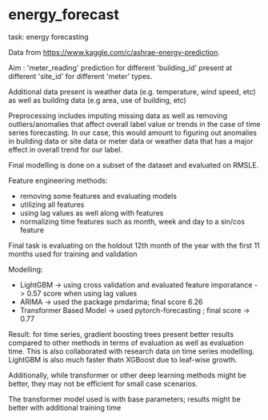 # energy_forecast
task: energy forecasting

Data from https://www.kaggle.com/c/ashrae-energy-prediction. 

Aim : 'meter_reading' prediction for different 'building_id' present at different 'site_id' for different 'meter' types. 

Additional data present is weather data (e.g. temperature, wind speed, etc)  as well as building data (e.g area, use of building, etc)

Preprocessing includes imputing missing data as well as removing outliers/anomalies that affect overall label value or trends in the case of time series forecasting. In our case, this would amount to figuring out anomalies in building data or site data or meter data or weather data that has a major effect in overall trend for our label.

Final modelling is done on a subset of the dataset and evaluated on RMSLE.

Feature engineering methods:
- removing some features and evaluating models
- utilizing all features
- using lag values as well along with features
- normalizing time features such as month, week and day to a sin/cos feature 

Final task is evaluating on the holdout 12th month of the year with the first 11 months used for training and validation

Modelling: 
- LightGBM -> using cross validation and evaluated feature imporatance -> 0.57 score when using lag values
- ARIMA -> used the package pmdarima; final score 6.26
- Transformer Based Model -> used pytorch-forecasting ; final score -> 0.77


Result: for time series, gradient boosting trees present better results compared to other methods in terms of evaluation as well as evaluation time. This is also collaborated with research data on time series modelling. LightGBM is also much faster thatn XGBoost due to leaf-wise growth. 

Additionally, while transformer or other deep learning methods might be better, they may not be efficient for small case scenarios. 

The transformer model used is with base parameters; results might be better with additional training time
